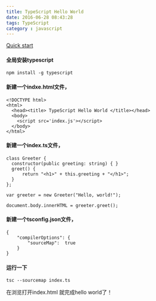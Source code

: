 ```yaml
---
title: TypeScript Hello World
date: 2016-06-28 08:43:28
tags: TypeScript
category : javascript
---
```


[Quick start](https://www.typescriptlang.org/docs/tutorial.html)  

#### 全局安装typescript  

    npm install -g typescript


#### 新建一个indxe.html文件，  

    <!DOCTYPE html>
    <html>
      <head><title> TypeScript Hello World </title></head>
      <body>
        <script src='index.js'></script>
      </body>
    </html>

#### 新建一个index.ts文件，

    class Greeter {
      constructor(public greeting: string) { }
      greet() {
          return "<h1>" + this.greeting + "</h1>";
      }
    };

    var greeter = new Greeter("Hello, world!");

    document.body.innerHTML = greeter.greet();

#### 新建一个tsconfig.json文件，  

    {
        "compilerOptions": {
            "sourceMap":  true
        }
    }

#### 运行一下

    tsc --sourcemap index.ts

在浏览打开index.html 就完成hello world了！
